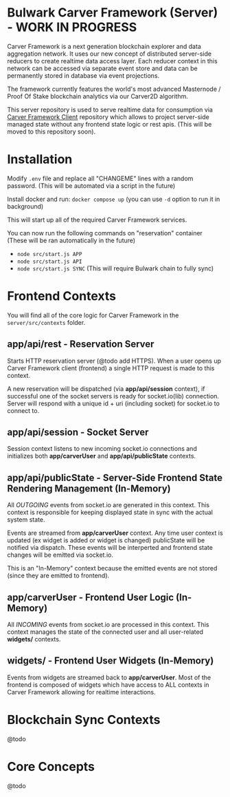 # Bulwark Carver Framework (Server) - WORK IN PROGRESS

Carver Framework is a next generation blockchain explorer and data aggregation network. It uses our new concept of distributed server-side reducers to create realtime data access layer. Each reducer context in this network can be accessed via separate event store and data can be permanently stored in database via event projections.

The framework currently features the world's most advanced Masternode / Proof Of Stake blockchain analytics via our Carver2D algorithm.

This server repository is used to serve realtime data for consumption via [Carver Framework Client](https://github.com/bulwark-crypto/carver-blockchain-framework-client) repository which allows to project server-side managed state without any frontend state logic or rest apis. (This will be moved to this repository soon).

# Installation

Modify `.env` file and replace all "CHANGEME" lines with a random password. (This will be automated via a script in the future)

Install docker and run: `docker compose up` (you can use `-d` option to run it in background)

This will start up all of the required Carver Framework services.

You can now run the following commands on "reservation" container (These will be ran automatically in the future)

- `node src/start.js APP`
- `node src/start.js API`
- `node src/start.js SYNC` (This will require Bulwark chain to fully sync)

# Frontend Contexts

You will find all of the core logic for Carver Framework in the `server/src/contexts` folder.

## app/api/rest - Reservation Server

Starts HTTP reservation server (@todo add HTTPS). When a user opens up Carver Framework client (frontend) a single HTTP request is made to this context. 

A new reservation will be dispatched (via **app/api/session** context), if successful one of the socket servers is ready for socket.io(lib) connection. Server will respond with a unique id + uri (including socket) for socket.io to connect to.

## app/api/session - Socket Server

Session context listens to new incoming socket.io connections and initializes both **app/carverUser** and **app/api/publicState** contexts. 

## app/api/publicState - Server-Side Frontend State Rendering Management (In-Memory)

All *OUTGOING* events from socket.io are generated in this context. This context is responsible for keeping displayed state in sync with the actual system state.  

Events are streamed from **app/carverUser** context. Any time user context is updated (ex widget is added or widget is changed) publicState will be notified via dispatch. These events will be interperted and frontend state changes will be emitted via socket.io.

This is an "In-Memory" context because the emitted events are not stored (since they are emitted to frontend).

## app/carverUser - Frontend User Logic (In-Memory)

All *INCOMING* events from socket.io are processed in this context. This context manages the state of the connected user and all user-related **widgets/** contexts.

## widgets/ - Frontend User Widgets (In-Memory)

Events from widgets are streamed back to **app/carverUser**. Most of the frontend is composed of widgets which have access to ALL contexts in Carver Framework allowing for realtime interactions.

# Blockchain Sync Contexts

@todo

# Core Concepts

@todo